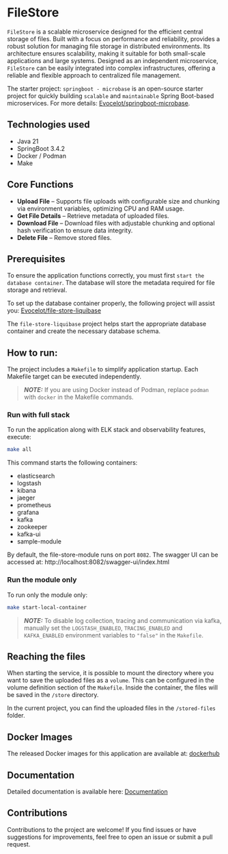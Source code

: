 # FileStore

`FileStore` is a scalable microservice designed for the efficient central storage of files. Built with a focus on performance and reliability, provides a robust solution for managing file storage in distributed environments. Its architecture ensures scalability, making it suitable for both small-scale applications and large systems. Designed as an independent microservice, `FileStore` can be easily integrated into complex infrastructures, offering a reliable and flexible approach to centralized file management.

The starter project: `springboot - microbase` is an open-source starter project for quickly building `scalable` and `maintainable` Spring Boot-based microservices. For more details: [Evocelot/springboot-microbase](https://github.com/Evocelot/springboot-microbase).

## Technologies used

- Java 21
- SpringBoot 3.4.2
- Docker / Podman
- Make

## Core Functions

- **Upload File** – Supports file uploads with configurable size and chunking via environment variables, optimizing CPU and RAM usage.
- **Get File Details** – Retrieve metadata of uploaded files.
- **Download File** – Download files with adjustable chunking and optional hash verification to ensure data integrity.
- **Delete File** – Remove stored files.

## Prerequisites

To ensure the application functions correctly, you must first `start the database container`. The database will store the metadata required for file storage and retrieval.

To set up the database container properly, the following project will assist you: [Evocelot/file-store-liquibase](https://github.com/Evocelot/file-store-liquibase)

The `file-store-liquibase` project helps start the appropriate database container and create the necessary database schema.

## How to run:

The project includes a `Makefile` to simplify application startup. Each Makefile target can be executed independently.

> **_NOTE:_** If you are using Docker instead of Podman, replace `podman` with `docker` in the Makefile commands.

### Run with full stack

To run the application along with ELK stack and observability features, execute:

```bash
make all
```

This command starts the following containers:

- elasticsearch
- logstash
- kibana
- jaeger
- prometheus
- grafana
- kafka
- zookeeper
- kafka-ui
- sample-module

By default, the file-store-module runs on port `8082`.
The swagger UI can be accessed at: http://localhost:8082/swagger-ui/index.html

### Run the module only

To run only the module only:

```bash
make start-local-container
```

> **_NOTE:_** To disable log collection, tracing and communication via kafka, manually set the `LOGSTASH_ENABLED`,  `TRACING_ENABLED` and `KAFKA_ENABLED` environment variables to `"false"` in the `Makefile`.

## Reaching the files

When starting the service, it is possible to mount the directory where you want to save the uploaded files as a `volume`. This can be configured in the volume definition section of the `Makefile`. Inside the container, the files will be saved in the `/store` directory.

In the current project, you can find the uploaded files in the `/stored-files` folder.

## Docker Images

The released Docker images for this application are available at: [dockerhub](https://hub.docker.com/r/evocelot/file-store)

## Documentation

Detailed documentation is available here: [Documentation](/docs/docs.md)

## Contributions

Contributions to the project are welcome! If you find issues or have suggestions for improvements, feel free to open an issue or submit a pull request.
